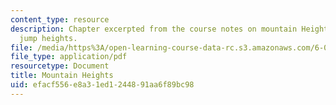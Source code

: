 ```yaml
---
content_type: resource
description: Chapter excerpted from the course notes on mountain Heights and animal
  jump heights.
file: /media/https%3A/open-learning-course-data-rc.s3.amazonaws.com/6-055j-the-art-of-approximation-in-science-and-engineering-spring-2008/efacf556e8a31ed1244891aa6f89bc98_feb22c.pdf
file_type: application/pdf
resourcetype: Document
title: Mountain Heights
uid: efacf556-e8a3-1ed1-2448-91aa6f89bc98
---
```

